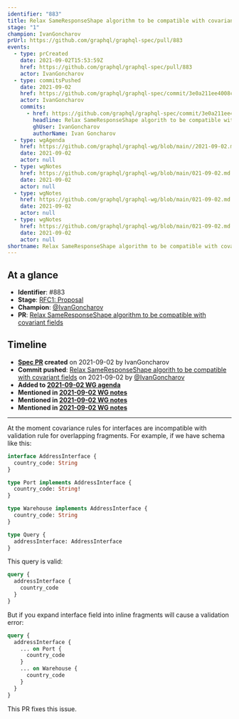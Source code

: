 ```yaml
---
identifier: "883"
title: Relax SameResponseShape algorithm to be compatible with covariant fields
stage: "1"
champion: IvanGoncharov
prUrl: https://github.com/graphql/graphql-spec/pull/883
events:
  - type: prCreated
    date: 2021-09-02T15:53:59Z
    href: https://github.com/graphql/graphql-spec/pull/883
    actor: IvanGoncharov
  - type: commitsPushed
    date: 2021-09-02
    href: https://github.com/graphql/graphql-spec/commit/3e0a211ee4008cb9774aabb801894c3ca6bf4dd8
    actor: IvanGoncharov
    commits:
      - href: https://github.com/graphql/graphql-spec/commit/3e0a211ee4008cb9774aabb801894c3ca6bf4dd8
        headline: Relax SameResponseShape algorith to be compatible with covariant fields
        ghUser: IvanGoncharov
        authorName: Ivan Goncharov
  - type: wgAgenda
    href: https://github.com/graphql/graphql-wg/blob/main//2021-09-02.md
    date: 2021-09-02
    actor: null
  - type: wgNotes
    href: https://github.com/graphql/graphql-wg/blob/main/021-09-02.md
    date: 2021-09-02
    actor: null
  - type: wgNotes
    href: https://github.com/graphql/graphql-wg/blob/main/021-09-02.md
    date: 2021-09-02
    actor: null
  - type: wgNotes
    href: https://github.com/graphql/graphql-wg/blob/main/021-09-02.md
    date: 2021-09-02
    actor: null
shortname: Relax SameResponseShape algorithm to be compatible with covariant fields
---
```


## At a glance

- **Identifier**: #883
- **Stage**: [RFC1: Proposal](https://github.com/graphql/graphql-spec/blob/main/CONTRIBUTING.md#stage-1-proposal)
- **Champion**: [@IvanGoncharov](https://github.com/IvanGoncharov)
- **PR**: [Relax SameResponseShape algorithm to be compatible with covariant fields](https://github.com/graphql/graphql-spec/pull/883)

<!-- BEGIN_CUSTOM_TEXT -->



<!-- END_CUSTOM_TEXT -->

## Timeline

- **[Spec PR](https://github.com/graphql/graphql-spec/pull/883) created** on 2021-09-02 by IvanGoncharov
- **Commit pushed**: [Relax SameResponseShape algorith to be compatible with covariant fields](https://github.com/graphql/graphql-spec/commit/3e0a211ee4008cb9774aabb801894c3ca6bf4dd8) on 2021-09-02 by [@IvanGoncharov](https://github.com/IvanGoncharov)
- **Added to [2021-09-02 WG agenda](https://github.com/graphql/graphql-wg/blob/main//2021-09-02.md)**
- **Mentioned in [2021-09-02 WG notes](https://github.com/graphql/graphql-wg/blob/main/021-09-02.md)**
- **Mentioned in [2021-09-02 WG notes](https://github.com/graphql/graphql-wg/blob/main/021-09-02.md)**
- **Mentioned in [2021-09-02 WG notes](https://github.com/graphql/graphql-wg/blob/main/021-09-02.md)**

<!-- VERBATIM -->

---

At the moment covariance rules for interfaces are incompatible with
validation rule for overlapping fragments.
For example, if we have schema like this:

```graphql
interface AddressInterface {
  country_code: String
}

type Port implements AddressInterface {
  country_code: String!
}

type Warehouse implements AddressInterface {
  country_code: String
}

type Query {
  addressInterface: AddressInterface
}
```

This query is valid:
```graphql
query {
  addressInterface {
    country_code
  }
}
```

But if you expand interface field into inline fragments will cause a
validation error:
```graphql
query {
  addressInterface {
    ... on Port {
      country_code
    }
    ... on Warehouse {
      country_code
    }
  }
}
```

This PR fixes this issue.

